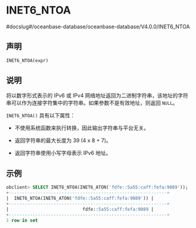 INET6_NTOA 
===============================
#docslug#/oceanbase-database/oceanbase-database/V4.0.0/INET6_NTOA


声明 
-----------------------

```sql
INET6_NTOA(expr)
```



说明 
-----------------------

将以数字形式表示的 IPv6 或 IPv4 网络地址返回为二进制字符串，该地址的字符串可以作为连接字符集中的字符串。如果参数不是有效地址，则返回 `NULL`。

`INET6_NTOA()` 具有以下属性：

* 不使用系统函数来执行转换，因此输出字符串与平台无关。

  

* 返回字符串的最大长度为 39 (4 x 8 + 7)。

  

* 返回字符串使用小写字母表示 IPv6 地址。

  




示例 
-----------------------

```sql
obclient> SELECT INET6_NTOA(INET6_ATON('fdfe::5a55:caff:fefa:9089'));
+------------------------------------------------------------+
|  INET6_NTOA(INET6_ATON('fdfe::5a55:caff:fefa:9089')) |
+------------------------------------------------------------+
|                            fdfe::5a55:caff:fefa:9089 |
+------------------------------------------------------------+
1 row in set
```


